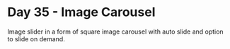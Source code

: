 # Day 35 - Image Carousel

Image slider in a form of square image carousel with auto slide and option to slide on demand.

